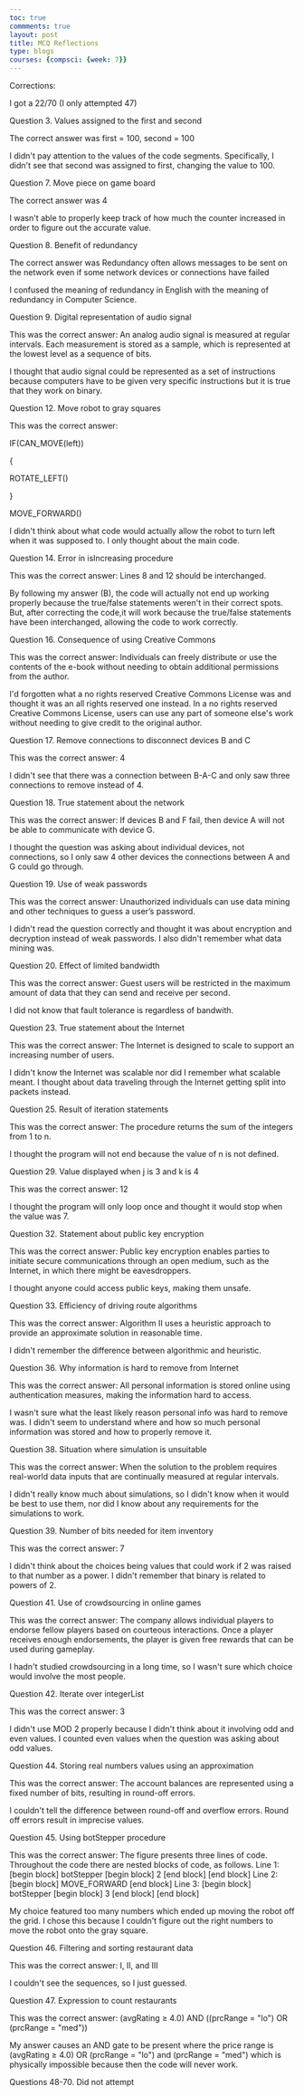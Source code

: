 ```yaml
---
toc: true
commments: true
layout: post
title: MCQ Reflections
type: blogs
courses: {compsci: {week: 7}}
---
```


Corrections:

I got a 22/70 (I only attempted 47)

Question 3. Values assigned to the first and second

The correct answer was first = 100, second = 100

I didn't pay attention to the values of the code segments. Specifically, I didn't see that second was assigned to first, changing the value to 100. 

Question 7. Move piece on game board

The correct answer was 4

I wasn't able to properly keep track of how much the counter increased in order to figure out the accurate value. 

Question 8. Benefit of redundancy

The correct answer was Redundancy often allows messages to be sent on the network even if some network devices or connections have failed

I confused the meaning of redundancy in English with the meaning of redundancy in Computer Science.

Question 9. Digital representation of audio signal

This was the correct answer: An analog audio signal is measured at regular intervals. Each measurement is stored as a sample, which is represented at the lowest level as a sequence of bits.

I thought that audio signal could be represented as a set of instructions because computers have to be given very specific instructions but it is true that they work on binary.

Question 12. Move robot to gray squares 

This was the correct answer:

IF(CAN_MOVE(left))

{

ROTATE_LEFT()

}

MOVE_FORWARD()

I didn't think about what code would actually allow the robot to turn left when it was supposed to. I only thought about the main code.

Question 14. Error in isIncreasing procedure

This was the correct answer: Lines 8 and 12 should be interchanged.

By following my answer (B), the code will actually not end up working properly because the true/false statements weren't in their correct spots. But, after correcting the code,it will work because the true/false statements have been interchanged, allowing the code to work correctly.

Question 16. Consequence of using Creative Commons

This was the correct answer: Individuals can freely distribute or use the contents of the e-book without needing to obtain additional permissions from the author.

I'd forgotten what a no rights reserved Creative Commons License was and thought it was an all rights reserved one instead. In a no rights reserved Creative Commons License, users can use any part of someone else's work without needing to give credit to the original author. 

Question 17. Remove connections to disconnect devices B and C

This was the correct answer: 4

I didn't see that there was a connection between B-A-C and only saw three connections to remove instead of 4. 

Question 18. True statement about the network

This was the correct answer: If devices B and F fail, then device A will not be able to communicate with device G.

I thought the question was asking about individual devices, not connections, so I only saw 4 other devices the connections between A and G could go through. 

Question 19. Use of weak passwords

This was the correct answer: Unauthorized individuals can use data mining and other techniques to guess a user’s password.

I didn't read the question correctly and thought it was about encryption and decryption instead of weak passwords. I also didn't remember what data mining was.

Question 20. Effect of limited bandwidth

This was the correct answer: Guest users will be restricted in the maximum amount of data that they can send and receive per second.

I did not know that fault tolerance is regardless of bandwith. 

Question 23. True statement about the Internet

This was the correct answer: The Internet is designed to scale to support an increasing number of users.

I didn't know the Internet was scalable nor did I remember what scalable meant. I thought about data traveling through the Internet getting split into packets instead.

Question 25. Result of iteration statements

This was the correct answer: The procedure returns the sum of the integers from 1 to n.

I thought the program will not end because the value of n is not defined.

Question 29. Value displayed when j is 3 and k is 4

This was the correct answer: 12

I thought the program will only loop once and thought it would stop when the value was 7.

Question 32. Statement about public key encryption

This was the correct answer: Public key encryption enables parties to initiate secure communications through an open medium, such as the Internet, in which there might be eavesdroppers.

I thought anyone could access public keys, making them unsafe.

Question 33. Efficiency of driving route algorithms

This was the correct answer: Algorithm II uses a heuristic approach to provide an approximate solution in reasonable time.

I didn't remember the difference between algorithmic and heuristic. 

Question 36. Why information is hard to remove from Internet

This was the correct answer: All personal information is stored online using authentication measures, making the information hard to access.

I wasn't sure what the least likely reason personal info was hard to remove was. I didn't seem to understand where and how so much personal information was stored and how to properly remove it. 

Question 38. Situation where simulation is unsuitable

This was the correct answer: When the solution to the problem requires real-world data inputs that are continually measured at regular intervals.

I didn't really know much about simulations, so I didn't know when it would be best to use them, nor did I know about any requirements for the simulations to work. 

Question 39. Number of bits needed for item inventory

This was the correct answer: 7

I didn't think about the choices being values that could work if 2 was raised to that number as a power. I didn't remember that binary is related to powers of 2. 

Question 41. Use of crowdsourcing in online games

This was the correct answer: The company allows individual players to endorse fellow players based on courteous interactions. Once a player receives enough endorsements, the player is given free rewards that can be used during gameplay.

I hadn't studied crowdsourcing in a long time, so I wasn't sure which choice would involve the most people. 

Question 42. Iterate over integerList

This was the correct answer: 3

I didn't use MOD 2 properly because I didn't think about it involving odd and even values. I counted even values when the question was asking about odd values. 

Question 44. Storing real numbers values using an approximation

This was the correct answer: The account balances are represented using a fixed number of bits, resulting in round-off errors.

I couldn't tell the difference between round-off and overflow errors. Round off errors result in imprecise values. 

Question 45. Using botStepper procedure

This was the correct answer: The figure presents three lines of code. Throughout the code there are nested blocks of code, as follows. Line 1: [begin block] botStepper [begin block] 2 [end block] [end block] Line 2: [begin block] MOVE_FORWARD [end block] Line 3: [begin block] botStepper [begin block] 3 [end block] [end block]

My choice featured too many numbers which ended up moving the robot off the grid. I chose this because I couldn't figure out the right numbers to move the robot onto the gray square.

Question 46. Filtering and sorting restaurant data

This was the correct answer: I, II, and III

I couldn't see the sequences, so I just guessed. 

Question 47. Expression to count restaurants

This was the correct answer: (avgRating ≥ 4.0) AND ((prcRange = "lo") OR (prcRange = "med"))

My answer causes an AND gate to be present where the price range is (avgRating ≥ 4.0) OR (prcRange = "lo") and (prcRange = "med") which is physically impossible because then the code will never work. 

Questions 48-70. Did not attempt